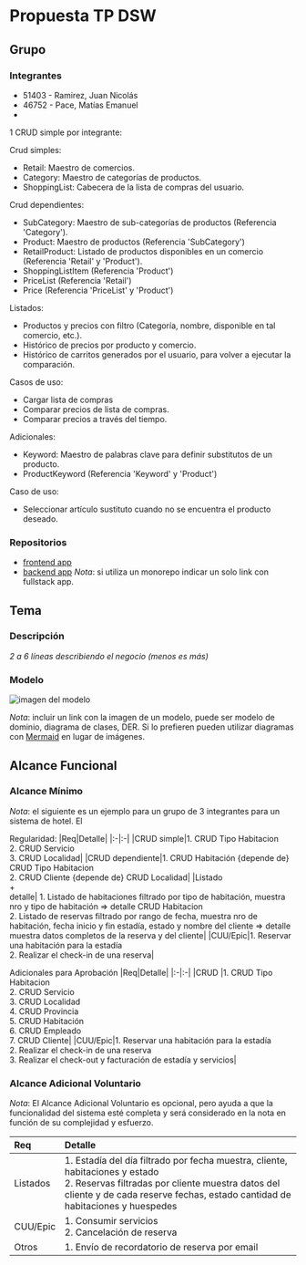 # Propuesta TP DSW

## Grupo
### Integrantes
* 51403 - Ramirez, Juan Nicolás
* 46752 - Pace, Matías Emanuel
* 

1 CRUD simple por integrante:

Crud simples:
- Retail: Maestro de comercios.
- Category: Maestro de categorías de productos.
- ShoppingList: Cabecera de la lista de compras del usuario.

Crud dependientes:
- SubCategory: Maestro de sub-categorías de productos (Referencia 'Category').
- Product: Maestro de productos (Referencia 'SubCategory')
- RetailProduct: Listado de productos disponibles en un comercio (Referencia 'Retail' y 'Product').
- ShoppingListItem (Referencia 'Product')
- PriceList (Referencia 'Retail')
- Price (Referencia 'PriceList' y 'Product')

Listados:
- Productos y precios con filtro (Categoría, nombre, disponible en tal comercio, etc.).
- Histórico de precios por producto y comercio.
- Histórico de carritos generados por el usuario, para volver a ejecutar la comparación.

Casos de uso:
- Cargar lista de compras
- Comparar precios de lista de compras.
- Comparar precios a través del tiempo.

Adicionales:
- Keyword: Maestro de palabras clave para definir substitutos de un producto.
- ProductKeyword (Referencia 'Keyword' y 'Product')

Caso de uso:
- Seleccionar artículo sustituto cuando no se encuentra el producto deseado.

### Repositorios
* [frontend app](http://hyperlinkToGihubOrGitlab)
* [backend app](http://hyperlinkToGihubOrGitlab)
*Nota*: si utiliza un monorepo indicar un solo link con fullstack app.

## Tema
### Descripción
*2 a 6 líneas describiendo el negocio (menos es más)*

### Modelo
![imagen del modelo]()

*Nota*: incluir un link con la imagen de un modelo, puede ser modelo de dominio, diagrama de clases, DER. Si lo prefieren pueden utilizar diagramas con [Mermaid](https://mermaid.js.org) en lugar de imágenes.

## Alcance Funcional 

### Alcance Mínimo

*Nota*: el siguiente es un ejemplo para un grupo de 3 integrantes para un sistema de hotel. El 

Regularidad:
|Req|Detalle|
|:-|:-|
|CRUD simple|1. CRUD Tipo Habitacion<br>2. CRUD Servicio<br>3. CRUD Localidad|
|CRUD dependiente|1. CRUD Habitación {depende de} CRUD Tipo Habitacion<br>2. CRUD Cliente {depende de} CRUD Localidad|
|Listado<br>+<br>detalle| 1. Listado de habitaciones filtrado por tipo de habitación, muestra nro y tipo de habitación => detalle CRUD Habitacion<br> 2. Listado de reservas filtrado por rango de fecha, muestra nro de habitación, fecha inicio y fin estadía, estado y nombre del cliente => detalle muestra datos completos de la reserva y del cliente|
|CUU/Epic|1. Reservar una habitación para la estadía<br>2. Realizar el check-in de una reserva|


Adicionales para Aprobación
|Req|Detalle|
|:-|:-|
|CRUD |1. CRUD Tipo Habitacion<br>2. CRUD Servicio<br>3. CRUD Localidad<br>4. CRUD Provincia<br>5. CRUD Habitación<br>6. CRUD Empleado<br>7. CRUD Cliente|
|CUU/Epic|1. Reservar una habitación para la estadía<br>2. Realizar el check-in de una reserva<br>3. Realizar el check-out y facturación de estadía y servicios|


### Alcance Adicional Voluntario

*Nota*: El Alcance Adicional Voluntario es opcional, pero ayuda a que la funcionalidad del sistema esté completa y será considerado en la nota en función de su complejidad y esfuerzo.

|Req|Detalle|
|:-|:-|
|Listados |1. Estadía del día filtrado por fecha muestra, cliente, habitaciones y estado <br>2. Reservas filtradas por cliente muestra datos del cliente y de cada reserve fechas, estado cantidad de habitaciones y huespedes|
|CUU/Epic|1. Consumir servicios<br>2. Cancelación de reserva|
|Otros|1. Envío de recordatorio de reserva por email|

